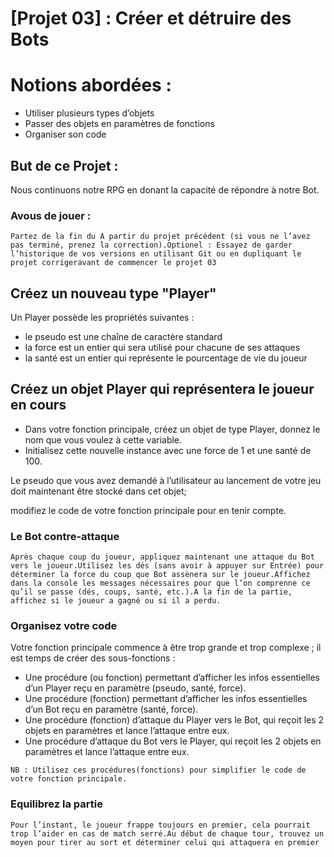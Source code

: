 # [Projet 03] : Créer et détruire des Bots

# Notions abordées :
 * Utiliser plusieurs types d’objets
 * Passer des objets en paramètres de fonctions
 * Organiser son code

## But de ce Projet :

Nous continuons notre RPG en donant la capacité de répondre à notre Bot.
### Avous de jouer :

```Partez de la fin du A partir du projet précédent (si vous ne l’avez pas terminé, prenez la correction).Optionel : Essayez de garder l’historique de vos versions en utilisant Git ou en dupliquant le projet corrigeravant de commencer le projet 03```

## Créez un nouveau type "Player"

Un Player possède les propriétés suivantes :

* le pseudo est une chaîne de caractère standard
* la force est un entier qui sera utilisé pour chacune de ses attaques
* la santé est un entier qui représente le pourcentage de vie du joueur

## Créez un objet Player qui représentera le joueur en cours

* Dans votre fonction principale, créez un objet de type Player, donnez le nom que vous voulez à cette variable. 
* Initialisez cette nouvelle instance avec une force de 1 et une santé de 100.

Le pseudo que vous avez demandé à l’utilisateur au lancement de votre jeu doit maintenant être
stocké dans cet objet; 

modifiez le code de votre fonction principale pour en tenir compte.

### Le Bot contre-attaque

```Après chaque coup du joueur, appliquez maintenant une attaque du Bot vers le joueur.Utilisez les dés (sans avoir à appuyer sur Entrée) pour déterminer la force du coup que Bot assènera sur le joueur.Affichez dans la console les messages nécessaires pour que l’on comprenne ce qu’il se passe (dés, coups, santé, etc.).A la fin de la partie, affichez si le joueur a gagné ou si il a perdu.```

### Organisez votre code

Votre fonction principale commence à être trop grande et trop complexe ; il est temps de créer des sous-fonctions :

* Une procédure (ou fonction) permettant d’afficher les infos essentielles d’un Player reçu en paramètre (pseudo, santé, force).
* Une procédure (fonction)  permettant d’afficher les infos essentielles d’un Bot reçu en paramètre (santé,
force).
* Une procédure (fonction)  d’attaque du Player vers le Bot, qui reçoit les 2 objets en paramètres et lance l’attaque entre eux.
* Une procédure d’attaque du Bot vers le Player, qui reçoit les 2 objets en paramètres et lance
l’attaque entre eux.

```NB : Utilisez ces procédures(fonctions) pour simplifier le code de votre fonction principale.```

### Equilibrez la partie

```Pour l’instant, le joueur frappe toujours en premier, cela pourrait trop l’aider en cas de match serré.Au début de chaque tour, trouvez un moyen pour tirer au sort et déterminer celui qui attaquera en premier```